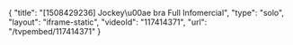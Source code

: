 {
    "title": "[1508429236] Jockey\u00ae bra Full Infomercial",
    "type": "solo",
    "layout": "iframe-static",
    "videoId": "117414371",
    "url": "\/tvpembed\/117414371"
}
